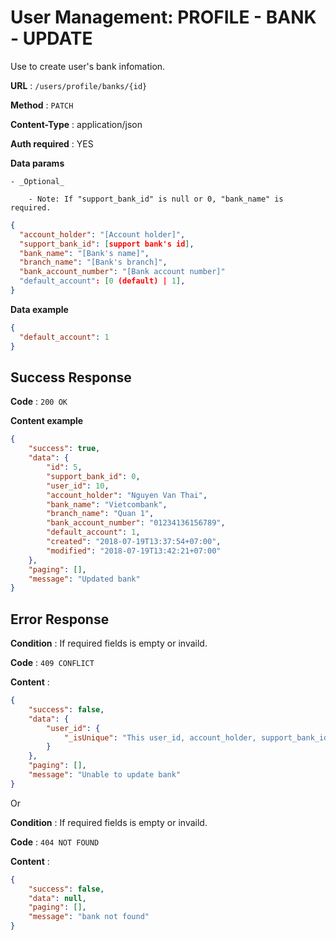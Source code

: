 # User Management: PROFILE - BANK - UPDATE

Use to create user's bank infomation.

**URL** : `/users/profile/banks/{id}`

**Method** : `PATCH`

**Content-Type** : application/json

**Auth required** : YES

**Data params**

    - _Optional_

        - Note: If "support_bank_id" is null or 0, "bank_name" is required.

```json
{
  "account_holder": "[Account holder]",
  "support_bank_id": [support bank's id],
  "bank_name": "[Bank's name]",
  "branch_name": "[Bank's branch]",
  "bank_account_number": "[Bank account number]"
  "default_account": [0 (default) | 1],
}
```

**Data example**

```json
{
  "default_account": 1
}
```

## Success Response

**Code** : `200 OK`

**Content example**

```json
{
    "success": true,
    "data": {
        "id": 5,
        "support_bank_id": 0,
        "user_id": 10,
        "account_holder": "Nguyen Van Thai",
        "bank_name": "Vietcombank",
        "branch_name": "Quan 1",
        "bank_account_number": "01234136156789",
        "default_account": 1,
        "created": "2018-07-19T13:37:54+07:00",
        "modified": "2018-07-19T13:42:21+07:00"
    },
    "paging": [],
    "message": "Updated bank"
}
```

## Error Response

**Condition** : If required fields is empty or invaild.

**Code** : `409 CONFLICT`

**Content** :

```json
{
    "success": false,
    "data": {
        "user_id": {
            "_isUnique": "This user_id, account_holder, support_bank_id, branch_name & bank_account_number combination has already been used."
        }
    },
    "paging": [],
    "message": "Unable to update bank"
}
```

Or

**Condition** : If required fields is empty or invaild.

**Code** : `404 NOT FOUND`

**Content** :

```json
{
    "success": false,
    "data": null,
    "paging": [],
    "message": "bank not found"
}
```